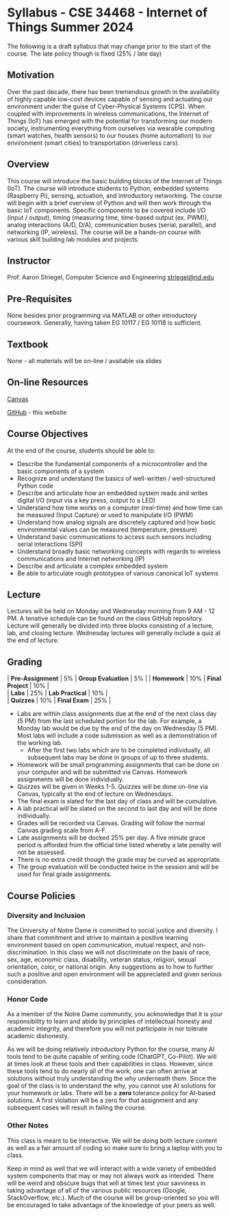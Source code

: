 # Syllabus - CSE 34468 - Internet of Things Summer 2024

The following is a draft syllabus that may change prior to the start of the course.  The late policy though is fixed (25% / late day)

## Motivation

Over the past decade, there has been tremendous growth in the availability of highly capable low-cost devices capable of sensing and actuating our environment under the guise of Cyber-Physical Systems (CPS). When coupled with improvements in wireless communications, the Internet of Things (IoT) has emerged with the potential for transforming our modern society, instrumenting everything from ourselves via wearable computing (smart watches, health sensors) to our houses (home automation) to our environment (smart cities) to transportation (driverless cars).

## Overview

This course will introduce the basic building blocks of the Internet of Things (IoT).
The course will introduce students to Python, embedded systems (Raspberry Pi),
sensing, actuation, and introductory networking. The course will begin with a
brief overview of Python and will then work through the basic IoT components.
Specific components to be covered include I/O (input / output), timing (measuring
time, time-based output (ex. PWM)), analog interactions (A/D, D/A),
communication buses (serial, parallel), and networking (IP, wireless). The course
will be a hands-on course with various skill building lab modules and projects.

## Instructor

Prof. Aaron Striegel, Computer Science and Engineering
striegel@nd.edu

## Pre-Requisites

None besides prior programming via MATLAB or other introductory coursework.  Generally, having taken EG 10117 / EG 10118 is sufficient.

## Textbook

None - all materials will be on-line / available via slides

## On-line Resources

[Canvas](https://canvas.nd.edu/)

[GitHub](https://github.com/adstriegel/cse34468-su24) - this website

## Course Objectives

At the end of the course, students should be able to:

* Describe the fundamental components of a microcontroller and the basic components of a system
* Recognize and understand the basics of well-written / well-structured Python code
* Describe and articulate how an embedded system reads and writes digital I/O (input via a key press, output to a LED)
* Understand how time works on a computer (real-time) and how time can be measured (Input Capture) or used to manipulate I/O (PWM)
* Understand how analog signals are discretely captured and how basic environmental values can be measured (temperature, pressure)
* Understand basic communications to access such sensors including serial interactions (SPI)
* Understand broadly basic networking concepts with regards to wireless communications and Internet networking (IP)
* Describe and articulate a complex embedded system 
* Be able to articulate rough prototypes of various canonical IoT systems

## Lecture

Lectures will be held on Monday and Wednesday morning from 9 AM - 12 PM.  A tenative schedule can be found on the class GitHub repository.  Lecture will generally be divided into three blocks consisting of a lecture, lab, and closing lecture.  Wednesday lectures will generally include a quiz at the end of lecture.  

## Grading

| **Pre-Assignment** | 5% | **Group Evaluation** | 5% | 
| **Homework** | 10% | **Final Project** | 10% |  
| **Labs** | 25% | **Lab Practical** | 10% |   
| **Quizzes** | 10% | **Final Exam** | 25% | 

* Labs are within class assignments due at the end of the next class day (5 PM) from the last scheduled portion for the lab.  For example, a Monday lab would be due by the end of the day on Wednesday (5 PM). Most labs will include a code submission as well as a demonstration of the working lab.  
   * After the first two labs which are to be completed individually, all subsequent labs may be done in groups of up to three students.
* Homework will be small programming assignments that can be done on your computer and will be submitted via Canvas. Homework assignments will be done individually.
* Quizzes will be given in Weeks 1-5. Quizzes will be done on-line via Canvas, typically at the end of lecture on Wednesdays.
* The final exam is slated for the last day of class and will be cumulative.
* A lab practical will be slated on the second to last day and will be done individually.  
* Grades will be recorded via Canvas. Grading will follow the normal Canvas grading scale from A-F.
* Late assignments will be docked 25% per day. A five minute grace period is afforded from the official time listed whereby a late penalty will not be assessed.
* There is no extra credit though the grade may be curved as appropriate.
* The group evaluation will be conducted twice in the session and will be used for final grade assignments.

## Course Policies

### Diversity and Inclusion

The University of Notre Dame is committed to social justice and diversity. I share that commitment and strive to maintain a positive learning environment based on open communication, mutual respect, and non-discrimination. In this class we will not discriminate on the basis of race, sex, age, economic class, disability, veteran status, religion, sexual orientation, color, or national origin. Any suggestions as to how to further such a positive and open environment will be appreciated and given serious consideration.

### Honor Code

As a member of the Notre Dame community, you acknowledge that it is your responsibility to learn and abide by principles of intellectual honesty and academic integrity, and therefore you will not participate in nor tolerate academic dishonesty.

As we will be doing relatively introductory Python for the course, many AI tools tend to be quite capable of writing code (ChatGPT, Co-Pilot). We will at times look at these tools and their capabilities in class. However, since these tools tend to do nearly all of the work, one can often arrive at solutions without truly understanding the why underneath them. Since the goal of the class is to understand the why, you cannot use AI solutions for your homework or labs. There will be a **zero** tolerance policy for AI-based solutions. A first violation will be a zero for that assignment and any subsequent cases will result in failing the course.

### Other Notes

This class is meant to be interactive.  We will be doing both lecture content as well as a fair amount of coding so make sure to bring a laptop with you to class.  

Keep in mind as well that we will interact with a wide variety of embedded system components that may or may not always work as intended.  There will be weird and obscure bugs that will at times test your savviness in taking advantage of all of the various public resources (Google, StackOverflow, etc.).  Much of the course will be group-oriented so you will be encouraged to take advantage of the knowledge of your peers as well. 


